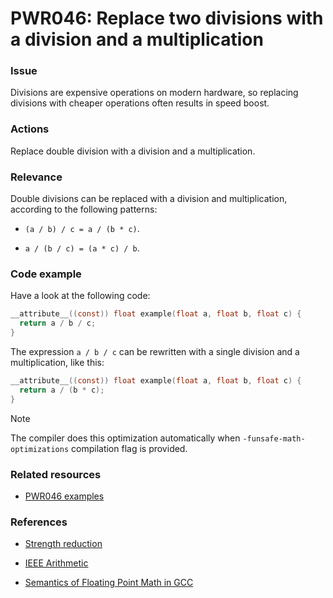 # PWR046: Replace two divisions with a division and a multiplication

### Issue

Divisions are expensive operations on modern hardware, so replacing divisions
with cheaper operations often results in speed boost.

### Actions

Replace double division with a division and a multiplication.

### Relevance

Double divisions can be replaced with a division and multiplication, according
to the following patterns:

* `(a / b) / c = a / (b * c)`.

* `a / (b / c) = (a * c) / b`.

### Code example

Have a look at the following code:

```c
__attribute__((const)) float example(float a, float b, float c) {
  return a / b / c;
}
```

The expression `a / b / c` can be rewritten with a single division and a
multiplication, like this:

```c
__attribute__((const)) float example(float a, float b, float c) {
  return a / (b * c);
}
```

> [!NOTE]
> The compiler does this optimization automatically when
> `-funsafe-math-optimizations` compilation flag is provided.

### Related resources

* [PWR046 examples](https://github.com/codee-com/open-catalog/tree/main/Checks/PWR046/)

### References

* [Strength reduction](../../Glossary/Strength-reduction.md)

* [IEEE Arithmetic](https://docs.oracle.com/cd/E19957-01/806-3568/ncg_math.html#:~:text=IEEE%20754%20specifies%20exactly%20the,defined%20by%20the%20IEEE%20standard)

* [Semantics of Floating Point Math in GCC](https://gcc.gnu.org/wiki/FloatingPointMath)
